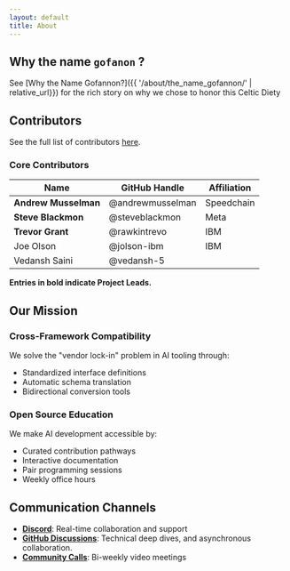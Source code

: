 ```yaml
---  
layout: default  
title: About
---  
```

## Why the name `gofanon` ?

See [Why the Name Gofannon?]({{ '/about/the_name_gofannon/' | relative_url}}) for the rich story on why we chose to honor this Celtic Diety

## Contributors
 
See the full list of contributors [here](https://the-ai-alliance.github.io/gofannon/leaderboard.html).

### Core Contributors  

| Name                 | GitHub Handle       | Affiliation    |
|----------------------|---------------------|----------------|
| **Andrew Musselman** | @andrewmusselman    | Speedchain     |
| **Steve Blackmon**   | @steveblackmon      | Meta           |
| **Trevor Grant**     | @rawkintrevo        | IBM            |
| Joe Olson            | @jolson-ibm         | IBM            |
| Vedansh Saini        | @vedansh-5          |             |

**Entries in bold indicate Project Leads.**

## Our Mission

### Cross-Framework Compatibility
We solve the "vendor lock-in" problem in AI tooling through:
- Standardized interface definitions
- Automatic schema translation
- Bidirectional conversion tools

### Open Source Education
We make AI development accessible by:
- Curated contribution pathways
- Interactive documentation
- Pair programming sessions
- Weekly office hours

## Communication Channels
- **[Discord](https://discord.gg/cMFUaGBP)**: Real-time collaboration and support
- **[GitHub Discussions](https://github.com/The-AI-Alliance/agents-wg/discussions/)**: Technical deep dives, and asynchronous collaboration.
- **[Community Calls](https://calendar.app.google/c4eKW4zrNiXaue926)**: Bi-weekly video meetings  
